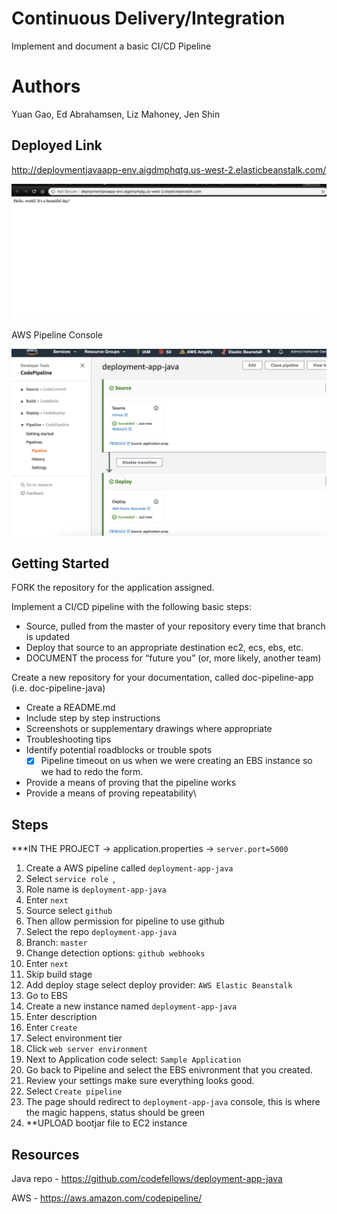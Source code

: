 # Continuous Delivery/Integration

Implement and document a basic CI/CD Pipeline

# Authors

Yuan Gao, Ed Abrahamsen, Liz Mahoney, Jen Shin

## Deployed Link

http://deploymentjavaapp-env.aigdmphqtg.us-west-2.elasticbeanstalk.com/

![Deployed link](./src/main/resources/deploylink.png)

AWS Pipeline Console

![Deployed link](./src/main/resources/pipeline.png)



## Getting Started

FORK the repository for the application assigned.

Implement a CI/CD pipeline with the following basic steps:

- Source, pulled from the master of your repository every time that branch is updated
- Deploy that source to an appropriate destination ec2, ecs, ebs, etc.
- DOCUMENT the process for “future you” (or, more likely, another team)

Create a new repository for your documentation, called doc-pipeline-app (i.e. doc-pipeline-java)
- Create a README.md
- Include step by step instructions
- Screenshots or supplementary drawings where appropriate
- Troubleshooting tips
- Identify potential roadblocks or trouble spots
	- [x]	Pipeline timeout on us when we were creating an EBS instance so we had to redo the form.
- Provide a means of proving that the pipeline works
- Provide a means of proving repeatability\


## Steps 

***IN THE PROJECT -> application.properties -> `server.port=5000`

1. Create a AWS pipeline called `deployment-app-java`
2. Select `service role	`, 
3. Role name is `deployment-app-java`
4. Enter `next`
5. Source select `github` 
6. Then allow permission for pipeline to use github
7. Select the repo `deployment-app-java`
8. Branch: `master`
9. Change detection options: `github webhooks`
10. Enter `next`
11. Skip build stage
12. Add deploy stage select deploy provider: `AWS Elastic Beanstalk`
13. Go to EBS
14. Create a new instance named `deployment-app-java`
15. Enter description
16. Enter `Create`
17. Select environment tier
18. Click `web server environment`
19. Next to Application code select: `Sample Application`
20. Go back to Pipeline and select the EBS enivronment that you created.
21. Review your settings make sure everything looks good.
22. Select `Create pipeline`
23. The page should redirect to `deployment-app-java` console, this is where the magic happens, status should be green
24. **UPLOAD bootjar file to EC2 instance


## Resources

Java repo - https://github.com/codefellows/deployment-app-java

AWS - https://aws.amazon.com/codepipeline/